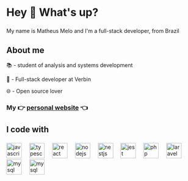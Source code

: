 <h1 align="left">Hey 👋 What's up?</h1>

###

<p align="left">My name is Matheus Melo and I'm a full-stack developer, from Brazil</p>

###

<h2 align="left">About me</h2>
<p align="left">📚 - student of analysis and systems development</p>
<p align="left">💼 - Full-stack developer at Verbin</p>
<p align="left">🌐 - Open source lover</p>

###

<h3 align="left">My 👉 <a href="https://matheuspmelo.github.io/" target="_blank">personal website</a> 👈</h3>

###

<h2 align="left">I code with</h2>

###

<div align="left">
  <img src="https://cdn.jsdelivr.net/gh/devicons/devicon/icons/javascript/javascript-original.svg" height="40" alt="javascript logo"  />
  <img width="12" />
  <img src="https://cdn.jsdelivr.net/gh/devicons/devicon/icons/typescript/typescript-original.svg" height="40" alt="typescript logo"  />
  <img width="12" />
  <img src="https://cdn.jsdelivr.net/gh/devicons/devicon/icons/react/react-original.svg" height="40" alt="react logo"  />
  <img width="12" />
  <img src="https://cdn.jsdelivr.net/gh/devicons/devicon/icons/nodejs/nodejs-original.svg" height="40" alt="nodejs logo"  />
  <img width="12" />
  <img src="https://cdn.jsdelivr.net/gh/devicons/devicon/icons/nestjs/nestjs-plain.svg" height="40" alt="nestjs logo"  />
  <img width="12" />
  <img src="https://cdn.jsdelivr.net/gh/devicons/devicon/icons/jest/jest-plain.svg" height="40" alt="jest logo"  />
  <img width="12" />
  <img src="https://cdn.jsdelivr.net/gh/devicons/devicon/icons/php/php-original.svg" height="40" alt="php logo"/>
  <img width="12" />
  <img src="https://cdn.jsdelivr.net/gh/devicons/devicon/icons/laravel/laravel-plain-wordmark.svg" height="40" alt="laravel logo"/>
  <img width="12" />
  <img src="https://cdn.jsdelivr.net/gh/devicons/devicon/icons/mysql/mysql-plain.svg" height="40" alt="mysql logo"/>
  <img width="12" />
  <img src="https://cdn.jsdelivr.net/gh/devicons/devicon/icons/python/python-original.svg" height="40" alt="mysql logo"/>
</div>

###
